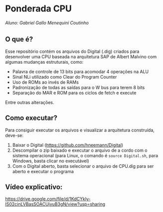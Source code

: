 # Ponderada CPU

###### Aluno: Gabriel Gallo Menequini Coutinho

## O que é?

Esse repositório contém os arquivos do Digital (.dig) criados para desenvolver uma CPU baseada na arquitetura SAP de Albert Malvino com algumas mudanças estruturais, como:

* Palavra de controle de 13 bits para acomodar 4 operações na ALU
* Sinal NLi utilizado como Clear do Program Counter
* Uso de ROMs ao invés de RAMs
* Padronização de todas as saídas para o W bus para terem 8 bits
* Separação do MAR e ROM para os ciclos de fetch e execute

Entre outras alterações.

## Como executar?

Para consiguir executar os arquivos e visualizar a arquitetura construída, deve-se:

1. Baixar o Digital (https://github.com/hneemann/Digital)
2. Descompilar o zip baixado e executar o arquivo de a cordo com o sistema operacional (para Linux, o comando é `source Digital.sh`, para Windows, basta clicar no executável)
3. Com o Digital aberto, basta selecionar o arquivo de CPU.dig para ser aberto e executar o programa

## Vídeo explicativo:

https://drive.google.com/file/d/1KdCYkly-IS02cinLVBasSOACUjyuB3gN/view?usp=sharing
